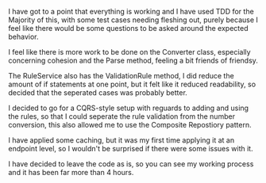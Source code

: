 I have got to a point that everything is working and I have used TDD for the Majority of this, with some test cases needing fleshing out, purely because I feel like there would be some questions to be asked around the expected behavior.

I feel like there is more work to be done on the Converter class, especially concerning cohesion and the Parse method, feeling a bit friends of friendsy.

The RuleService also has the ValidationRule method, I did reduce the amount of if statements at one point, but it felt like it reduced readability, so decided that the seperated cases was probably better.

I decided to go for a CQRS-style setup with reguards to adding and using the rules, so that I could seperate the rule validation from the number conversion, this also allowed me to use the Composite Repostiory pattern.

I have applied some caching, but it was my first time applying it at an endpoint level, so I wouldn't be surprised if there were some issues with it.

I have decided to leave the code as is, so you can see my working process and it has been far more than 4 hours.
